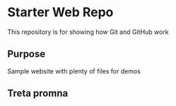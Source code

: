 # Starter Web Repo

This repository is for showing how Git and GitHub work

## Purpose

Sample website with plenty of files for demos

## Treta promna
